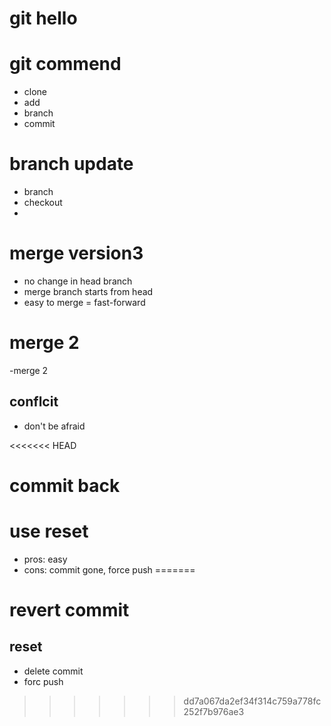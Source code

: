 # git hello

# git commend
- clone
- add
- branch
- commit

# branch update
- branch
- checkout
- 

# merge version3
- no change in head branch
- merge branch starts from head
- easy to merge = fast-forward

# merge 2
-merge 2

## conflcit
- don't be afraid

<<<<<<< HEAD
# commit back

# use reset
- pros: easy
- cons: commit gone, force push
=======
# revert commit

## reset
- delete commit
- forc push
>>>>>>> dd7a067da2ef34f314c759a778fc252f7b976ae3
